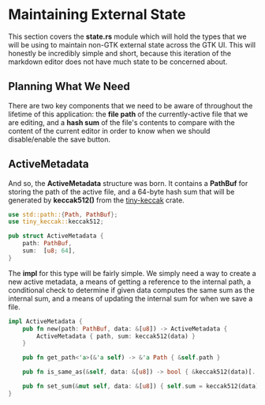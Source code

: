 # Maintaining External State

This section covers the **state.rs** module which will hold the types that
we will be using to maintain non-GTK external state across the GTK UI. This
will honestly be incredibly simple and short, because this iteration of the
markdown editor does not have much state to be concerned about.

## Planning What We Need

There are two key components that we need to be aware of throughout the
lifetime of this application: the **file path** of the currently-active
file that we are editing, and a **hash sum** of the file's contents to compare
with the content of the current editor in order to know when we should
disable/enable the save button.

## ActiveMetadata

And so, the **ActiveMetadata** structure was born. It contains a **PathBuf**
for storing the path of the active file, and a 64-byte hash sum that will
be generated by **keccak512()** from the
[tiny-keccak](https://docs.rs/tiny-keccak/1.4.0/tiny_keccak/fn.keccak512.html)
crate.

```rust
use std::path::{Path, PathBuf};
use tiny_keccak::keccak512;

pub struct ActiveMetadata {
    path: PathBuf,
    sum:  [u8; 64],
}
```

The **impl** for this type will be fairly simple. We simply need a way to
create a new active metadata, a means of getting a reference to the internal
path, a conditional check to determine if given data computes the same sum
as the internal sum, and a means of updating the internal sum for when we
save a file.

```rust
impl ActiveMetadata {
    pub fn new(path: PathBuf, data: &[u8]) -> ActiveMetadata {
        ActiveMetadata { path, sum: keccak512(data) }
    }

    pub fn get_path<'a>(&'a self) -> &'a Path { &self.path }

    pub fn is_same_as(&self, data: &[u8]) -> bool { &keccak512(data)[..] == &self.sum[..] }

    pub fn set_sum(&mut self, data: &[u8]) { self.sum = keccak512(data); }
}
```